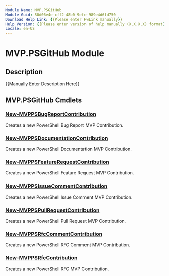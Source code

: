```yaml
---
Module Name: MVP.PSGitHub
Module Guid: 80d06e4e-cff2-48b0-9efe-989e4d6fd750
Download Help Link: {{Please enter FwLink manually}}
Help Version: {{Please enter version of help manually (X.X.X.X) format}}
Locale: en-US
---
```


# MVP.PSGitHub Module
## Description
{{Manually Enter Description Here}}

## MVP.PSGitHub Cmdlets
### [New-MVPPSBugReportContribution](New-MVPPSBugReportContribution.md)
Creates a new PowerShell Bug Report MVP Contribution.

### [New-MVPPSDocumentationContribution](New-MVPPSDocumentationContribution.md)
Creates a new PowerShell Documentation MVP Contribution.

### [New-MVPPSFeatureRequestContribution](New-MVPPSFeatureRequestContribution.md)
Creates a new PowerShell Feature Request MVP Contribution.

### [New-MVPPSIssueCommentContribution](New-MVPPSIssueCommentContribution.md)
Creates a new PowerShell Issue Comment MVP Contribution.

### [New-MVPPSPullRequestContribution](New-MVPPSPullRequestContribution.md)
Creates a new PowerShell Pull Request MVP Contribution.

### [New-MVPPSRfcCommentContribution](New-MVPPSRfcCommentContribution.md)
Creates a new PowerShell RFC Comment MVP Contribution.

### [New-MVPPSRfcContribution](New-MVPPSRfcContribution.md)
Creates a new PowerShell RFC MVP Contribution.


